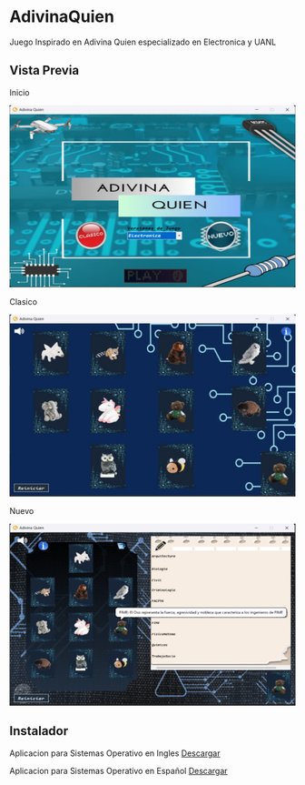 # AdivinaQuien
Juego Inspirado en Adivina Quien especializado en Electronica y UANL

## Vista Previa
<p>Inicio</p>
<img width="600" height="320" src="VP/Menu.jpg">

<p>Clasico</p>
<img width="600" height="320" src="VP/Clasico.jpg">

<p>Nuevo</p>
<img width="600" height="320" src="VP/VersionNew.jpg">

## Instalador
<p>Aplicacion para Sistemas Operativo en Ingles <a href="#">Descargar</a></p>
<p>Aplicacion para Sistemas Operativo en Español <a href="https://1drv.ms/u/s!AqRfmpMU-8D1j-gx7YMngDoIgQoaVg?e=pQf1IU">Descargar</a></p
